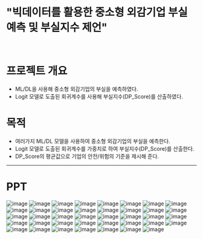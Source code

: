 # **"빅데이터를 활용한 중소형 외감기업 부실 예측 및 부실지수 제언"**

<br>



# **프로젝트 개요**
- ML/DL을 사용해 중소형 외감기업의 부실을 예측하였다.
- Logit 모델로 도출된 회귀계수를 사용해 부실지수(DP_Score)를 산출하였다.



# **목적**
- 여러가지 ML/DL 모델을 사용하여 중소형 외감기업의 부실을 예측한다.
- Logit 모델로 도출된 회귀계수를 가중치로 하여 부실지수(DP_Score)를 산출한다.
- DP_Score의 평균값으로 기업의 안전/위험의 기준을 제시해 준다.


---
# **PPT**
![image](https://github.com/iamtaewon/Project_2/assets/127276976/9727bdb1-3500-4116-8a6c-c024cedca17e)
![image](https://github.com/iamtaewon/Project_2/assets/127276976/f8a7b64e-e315-4582-9831-329172c44160)
![image](https://github.com/iamtaewon/Project_2/assets/127276976/a90c83de-84a9-4104-8712-2db55e0054f6)
![image](https://github.com/iamtaewon/Project_2/assets/127276976/adc6c3d8-937e-4dda-ba88-71868e0ab19c)
![image](https://github.com/iamtaewon/Project_2/assets/127276976/4ac00091-b16b-4838-8396-f209d0dc3f64)
![image](https://github.com/iamtaewon/Project_2/assets/127276976/274fcd71-354c-458d-ae1a-5a34047de2ec)
![image](https://github.com/iamtaewon/Project_2/assets/127276976/7c7db948-8f04-4a35-84a5-a5f0825b2a81)
![image](https://github.com/iamtaewon/Project_2/assets/127276976/c8ba415d-c431-440a-a0ba-2d24353d6621)
![image](https://github.com/iamtaewon/Project_2/assets/127276976/72225a09-507b-4eb4-bbff-5d026b1eef02)
![image](https://github.com/iamtaewon/Project_2/assets/127276976/c9c5b431-a9c7-49c0-acbc-e574703d47fd)
![image](https://github.com/iamtaewon/Project_2/assets/127276976/2b41c4fb-4559-4b14-af9d-dc0fb5e6031d)
![image](https://github.com/iamtaewon/Project_2/assets/127276976/a4d8ced9-e291-4834-874a-225549ffb9d0)
![image](https://github.com/iamtaewon/Project_2/assets/127276976/74b09d46-061f-4b00-91cb-0053d8dcf9e2)
![image](https://github.com/iamtaewon/Project_2/assets/127276976/b53d295f-90fc-4a3a-bba6-5f16aff5f35d)
![image](https://github.com/iamtaewon/Project_2/assets/127276976/7c066b3a-0dee-4d48-8454-b5cfbda815dd)
![image](https://github.com/iamtaewon/Project_2/assets/127276976/facaa6a0-8326-413d-b3ba-05329b1b7eb5)
![image](https://github.com/iamtaewon/Project_2/assets/127276976/1dd51806-a88f-40e1-a497-00297e8cf311)
![image](https://github.com/iamtaewon/Project_2/assets/127276976/c20af279-8f4e-4b49-8675-42cf93d882dc)
![image](https://github.com/iamtaewon/Project_2/assets/127276976/e2faab5f-279c-4dc1-b73a-46552f148c69)
![image](https://github.com/iamtaewon/Project_2/assets/127276976/a8c02763-d142-43ce-951c-6ca9a849551e)
![image](https://github.com/iamtaewon/Project_2/assets/127276976/95005463-ebfe-4f18-9f2d-7b5ca48eb52b)
![image](https://github.com/iamtaewon/Project_2/assets/127276976/1d353cf4-ec04-4ce3-9168-514687069b6a)
![image](https://github.com/iamtaewon/Project_2/assets/127276976/f6068a95-4e64-46e5-afe7-7f49f16358da)
![image](https://github.com/iamtaewon/Project_2/assets/127276976/2b5ff0f0-e4d0-4f89-b35a-445076ee59f4)
![image](https://github.com/iamtaewon/Project_2/assets/127276976/f80e46f3-9d8b-4695-ad73-7a49e54e2964)
![image](https://github.com/iamtaewon/Project_2/assets/127276976/5db266da-5309-4d6a-81ac-c1fc6efef108)
![image](https://github.com/iamtaewon/Project_2/assets/127276976/617622a6-f905-44cd-aff8-5465b7dbd5a8)
![image](https://github.com/iamtaewon/Project_2/assets/127276976/625f3864-da4b-4071-8cdb-4dfaf04b9fca)
![image](https://github.com/iamtaewon/Project_2/assets/127276976/d9856b03-5760-4a14-8017-571aa5f0ed61)
![image](https://github.com/iamtaewon/Project_2/assets/127276976/67209360-6bad-47ec-a8fc-d6c8967f7e00)
![image](https://github.com/iamtaewon/Project_2/assets/127276976/84947598-6fb0-4ca8-8f12-a7ca40d94398)
![image](https://github.com/iamtaewon/Project_2/assets/127276976/ce862775-09ec-4db8-8603-debf7f34e638)
![image](https://github.com/iamtaewon/Project_2/assets/127276976/c0958d8a-6255-4886-b262-25b11de3881a)
![image](https://github.com/iamtaewon/Project_2/assets/127276976/50c6418f-2455-4f56-8551-4f7368633c08)
![image](https://github.com/iamtaewon/Project_2/assets/127276976/278f4326-342f-41f2-b977-449d5e36dbc0)
![image](https://github.com/iamtaewon/Project_2/assets/127276976/189b86bc-39f5-4b1f-bc07-da561f12652c)
![image](https://github.com/iamtaewon/Project_2/assets/127276976/1efd207f-f343-4123-91a2-66adde0213ef)
![image](https://github.com/iamtaewon/Project_2/assets/127276976/eefe2f6c-1614-4e62-8f3e-2b782192886c)
![image](https://github.com/iamtaewon/Project_2/assets/127276976/895e148c-6f22-4779-b7af-202fabe63959)

